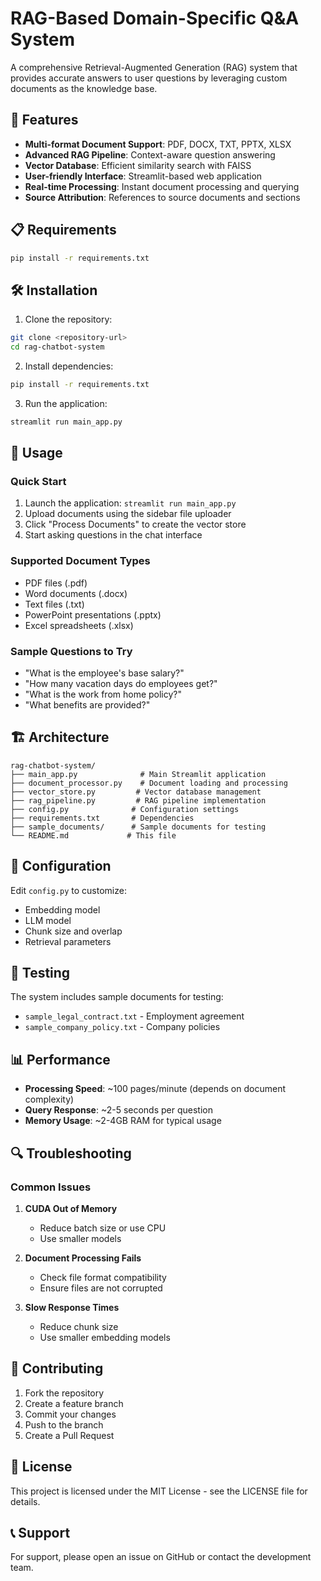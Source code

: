 # RAG-Based Domain-Specific Q&A System

A comprehensive Retrieval-Augmented Generation (RAG) system that provides accurate answers to user questions by leveraging custom documents as the knowledge base.

## 🚀 Features

- **Multi-format Document Support**: PDF, DOCX, TXT, PPTX, XLSX
- **Advanced RAG Pipeline**: Context-aware question answering
- **Vector Database**: Efficient similarity search with FAISS
- **User-friendly Interface**: Streamlit-based web application
- **Real-time Processing**: Instant document processing and querying
- **Source Attribution**: References to source documents and sections

## 📋 Requirements

```bash
pip install -r requirements.txt
```

## 🛠️ Installation

1. Clone the repository:
```bash
git clone <repository-url>
cd rag-chatbot-system
```

2. Install dependencies:
```bash
pip install -r requirements.txt
```

3. Run the application:
```bash
streamlit run main_app.py
```

## 🎯 Usage

### Quick Start
1. Launch the application: `streamlit run main_app.py`
2. Upload documents using the sidebar file uploader
3. Click "Process Documents" to create the vector store
4. Start asking questions in the chat interface

### Supported Document Types
- PDF files (.pdf)
- Word documents (.docx)
- Text files (.txt)
- PowerPoint presentations (.pptx)
- Excel spreadsheets (.xlsx)

### Sample Questions to Try
- "What is the employee's base salary?"
- "How many vacation days do employees get?"
- "What is the work from home policy?"
- "What benefits are provided?"

## 🏗️ Architecture

```
rag-chatbot-system/
├── main_app.py              # Main Streamlit application
├── document_processor.py    # Document loading and processing
├── vector_store.py         # Vector database management
├── rag_pipeline.py         # RAG pipeline implementation
├── config.py              # Configuration settings
├── requirements.txt       # Dependencies
├── sample_documents/      # Sample documents for testing
└── README.md             # This file
```

## 🔧 Configuration

Edit `config.py` to customize:
- Embedding model
- LLM model
- Chunk size and overlap
- Retrieval parameters

## 🧪 Testing

The system includes sample documents for testing:
- `sample_legal_contract.txt` - Employment agreement
- `sample_company_policy.txt` - Company policies

## 📊 Performance

- **Processing Speed**: ~100 pages/minute (depends on document complexity)
- **Query Response**: ~2-5 seconds per question
- **Memory Usage**: ~2-4GB RAM for typical usage

## 🔍 Troubleshooting

### Common Issues

1. **CUDA Out of Memory**
   - Reduce batch size or use CPU
   - Use smaller models

2. **Document Processing Fails**
   - Check file format compatibility
   - Ensure files are not corrupted

3. **Slow Response Times**
   - Reduce chunk size
   - Use smaller embedding models

## 🤝 Contributing

1. Fork the repository
2. Create a feature branch
3. Commit your changes
4. Push to the branch
5. Create a Pull Request

## 📄 License

This project is licensed under the MIT License - see the LICENSE file for details.

## 📞 Support

For support, please open an issue on GitHub or contact the development team.
